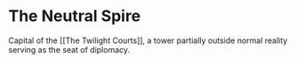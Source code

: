 # The Neutral Spire
Capital of the [[The Twilight Courts]], a tower partially outside normal reality serving as the seat of diplomacy.